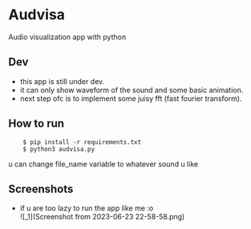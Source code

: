 # Audvisa
Audio visualization app with python

## Dev
-   this app is still under dev.   
-   it can only show waveform of the sound and some basic animation.
-   next step ofc is to implement some juisy fft (fast fourier transform).

## How to run
```
    $ pip install -r requirements.txt
    $ python3 audvisa.py
```
u can change file_name variable to whatever sound u like

## Screenshots
-   if u are too lazy to run the app like me :o   
![_1](Screenshot from 2023-06-23 22-58-58.png)